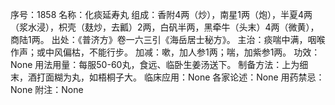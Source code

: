 序号：1858
名称：化痰延寿丸
组成：香附4两（炒），南星1两（炮），半夏4两（浆水浸），枳壳（麸炒，去瓤）2两，白矾半两，黑牵牛（头末）4两（微黄），商陆1两。
出处：《普济方》卷一六三引《海岳居士秘方》。
主治：痰喘中满，咽喉作声；或中风偏枯，不能行步。
加减：嗽，加人参1两；喘，加紫参1两。
功效：None
用法用量：每服50-60丸，食远、临卧生姜汤送下。
制备方法：上为细末，酒打面糊为丸，如梧桐子大。
临床应用：None
各家论述：None
用药禁忌：None
附注：None
